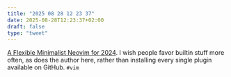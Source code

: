 ```yaml
---
title: "2025 08 28 12 23 37"
date: 2025-08-28T12:23:37+02:00
draft: false
type: "tweet"
---
```

[A Flexible Minimalist Neovim for 2024](https://wickstrom.tech/2024-08-12-a-flexible-minimalist-neovim.html). I wish people favor builtin stuff more often, as does the author here, rather than installing every single plugin available on GitHub. `#vim`
